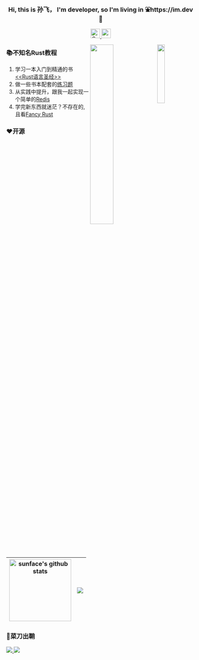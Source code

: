 <h3 align="center">Hi, this is 孙飞， I'm developer, so I'm living in ⛲️https://im.dev 🌲  </h3>

<p align="middle">
   <!--    <img src="https://komarev.com/ghpvc/?username=sunface" alt="10000" height="23px"/> -->

   <a href="https://www.zhihu.com/people/iSunface/columns">
      <img alt="Sunface | 知乎" height="25px" src="https://ss1.baidu.com/6ONXsjip0QIZ8tyhnq/it/u=493147230,3096476255&amp;fm=195&amp;app=88&amp;f=JPEG?w=200&amp;h=200">
   </a>
   
   <a href="https://twitter.com/isunface">
      <img alt="sunface | Twitter" height="25px" src="https://raw.githubusercontent.com/anuraghazra/anuraghazra/master/assets/twitter.svg" />
   </a>
</p>
  
<a href="https://github.com/sunface/rust-course">
      <img src="https://pic1.zhimg.com/v2-b7f73e728c4dfd619fcd86e9b2c3c781_xll.jpg" align="right"  width="20%" />
  <img src="https://github.com/sunface/sunface/blob/master/assets/ferris.gif" align="right" width="35%"/>
</a>

### 📚不知名Rust教程
1. 学习一本入门到精通的书[<<Rust语言圣经>>](https://github.com/sunface/rust-course)
2. 做一些书本配套的[练习题](https://github.com/sunface/rust-course/tree/main/excercise)
3. 从实践中提升，跟我一起实现一个简单的[Redis](https://github.com/sunface/rust-course/tree/main/pratice/mini-redis)
4. 学完新东西就迷茫？不存在的, 且看[Fancy Rust](https://github.com/sunface/fancy-rust)




### ❤️开源

| <img align="center" height="165px"  src="https://github-readme-stats.vercel.app/api?username=sunface&show_icons=true&include_all_commits=true&theme=tokyonight&hide_border=true&hide=prs,contribs" alt="sunface's github stats" /> | <img align="center" src="https://github-readme-stats.vercel.app/api/top-langs/?username=sunface&layout=compact&theme=tokyonight&hide_border=true" /> |
| ------------- | ------------- |

### 🔪菜刀出鞘


<a href="https://github.com/sunface/rust-course">
  <img  src="https://github-readme-stats.vercel.app/api/pin/?username=sunface&repo=rust-course&theme=tokyonight&hide_border=true" />
</a>
<a href="https://github.com/sunface/datav">
  <img  src="https://github-readme-stats.vercel.app/api/pin/?username=sunface&repo=datav&theme=tokyonight&hide_border=true" />
</a>




